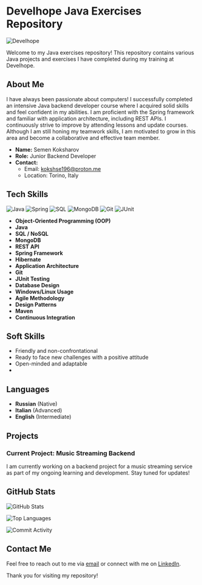 # Develhope Java Exercises Repository

![Develhope](https://i.imgur.com/IcqD4nU.png)

Welcome to my Java exercises repository! This repository contains various Java projects and exercises I have completed during my training at Develhope.

## About Me

I have always been passionate about computers! I successfully completed an intensive Java backend developer course where I acquired solid skills and feel confident in my abilities. I am proficient with the Spring framework and familiar with application architecture, including REST APIs. I continuously strive to improve by attending lessons and update courses. Although I am still honing my teamwork skills, I am motivated to grow in this area and become a collaborative and effective team member.

- **Name:** Semen Koksharov
- **Role:** Junior Backend Developer
- **Contact:**
  - Email: kokshse196@proton.me
  - Location: Torino, Italy

## Tech Skills

![Java](https://img.shields.io/badge/Java-%23ED8B00.svg?style=for-the-badge&logo=java&logoColor=white)
![Spring](https://img.shields.io/badge/Spring-%236DB33F.svg?style=for-the-badge&logo=spring&logoColor=white)
![SQL](https://img.shields.io/badge/SQL-%23007ACC.svg?style=for-the-badge&logo=postgresql&logoColor=white)
![MongoDB](https://img.shields.io/badge/MongoDB-%2347A248.svg?style=for-the-badge&logo=mongodb&logoColor=white)
![Git](https://img.shields.io/badge/Git-%23F05033.svg?style=for-the-badge&logo=git&logoColor=white)
![JUnit](https://img.shields.io/badge/JUnit-%2325A162.svg?style=for-the-badge&logo=junit5&logoColor=white)

- **Object-Oriented Programming (OOP)**
- **Java**
- **SQL / NoSQL**
- **MongoDB**
- **REST API**
- **Spring Framework**
- **Hibernate**
- **Application Architecture**
- **Git**
- **JUnit Testing**
- **Database Design**
- **Windows/Linux Usage**
- **Agile Methodology**
- **Design Patterns**
- **Maven**
- **Continuous Integration**

## Soft Skills

- Friendly and non-confrontational
- Ready to face new challenges with a positive attitude
- Open-minded and adaptable
- 
## Languages

- **Russian** (Native)
- **Italian** (Advanced)
- **English** (Intermediate)

## Projects

### Current Project: Music Streaming Backend

I am currently working on a backend project for a music streaming service as part of my ongoing learning and development. Stay tuned for updates!

## GitHub Stats

![GitHub Stats](https://github-readme-stats.vercel.app/api?username=SemKoksharov&show_icons=true&theme=radical&hide_border=true)

![Top Languages](https://github-readme-stats.vercel.app/api/top-langs/?username=SemKoksharov&layout=compact&theme=radical&hide_border=true&scale=2.5)

![Commit Activity](https://github-readme-activity-graph.cyclic.app/graph?username=SemKoksharov&theme=radical&hide_border=true)

## Contact Me

Feel free to reach out to me via [email](mailto:kokshse196@proton.me) or connect with me on [LinkedIn](https://www.linkedin.com/in/SemKoksharov).

Thank you for visiting my repository!
